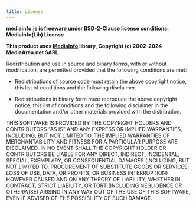 ```yaml
---
title: License
---
```


**mediainfo.js is freeware under BSD-2-Clause license conditions: MediaInfo(Lib) License**

**This product uses [MediaInfo](https://mediaarea.net/MediaInfo) library, Copyright (c) 2002-2024
MediaArea.net SARL.**

Redistribution and use in source and binary forms, with or without modification, are permitted
provided that the following conditions are met:

- Redistributions of source code must retain the above copyright notice, this list of conditions and
  the following disclaimer.

- Redistributions in binary form must reproduce the above copyright notice, this list of conditions
  and the following disclaimer in the documentation and/or other materials provided with the
  distribution.

THIS SOFTWARE IS PROVIDED BY THE COPYRIGHT HOLDERS AND CONTRIBUTORS “AS IS” AND ANY EXPRESS OR
IMPLIED WARRANTIES, INCLUDING, BUT NOT LIMITED TO, THE IMPLIED WARRANTIES OF MERCHANTABILITY AND
FITNESS FOR A PARTICULAR PURPOSE ARE DISCLAIMED. IN NO EVENT SHALL THE COPYRIGHT HOLDER OR
CONTRIBUTORS BE LIABLE FOR ANY DIRECT, INDIRECT, INCIDENTAL, SPECIAL, EXEMPLARY, OR CONSEQUENTIAL
DAMAGES (INCLUDING, BUT NOT LIMITED TO, PROCUREMENT OF SUBSTITUTE GOODS OR SERVICES; LOSS OF USE,
DATA, OR PROFITS; OR BUSINESS INTERRUPTION) HOWEVER CAUSED AND ON ANY THEORY OF LIABILITY, WHETHER
IN CONTRACT, STRICT LIABILITY, OR TORT (INCLUDING NEGLIGENCE OR OTHERWISE) ARISING IN ANY WAY OUT OF
THE USE OF THIS SOFTWARE, EVEN IF ADVISED OF THE POSSIBILITY OF SUCH DAMAGE.
